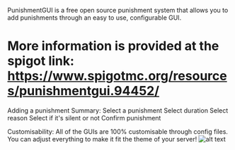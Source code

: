 PunishmentGUI is a free open source punishment system that allows you to add punishments through an easy to use, configurable GUI.

More information is provided at the spigot link: https://www.spigotmc.org/resources/punishmentgui.94452/
=======
Adding a punishment
	Summary:
		Select a punishment
		Select duration
		Select reason
		Select if it's silent or not
		Confirm punishment

Customisability:
	All of the GUIs are 100% customisable through config files. You can adjust everything to make it fit the theme of your server!
	![alt text](https://imgur.com/fRf3P0q.png)
